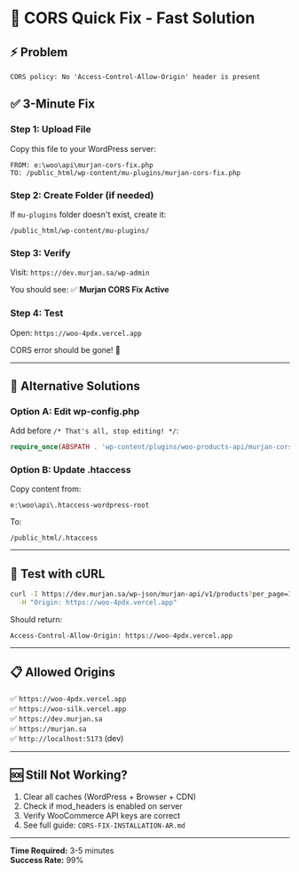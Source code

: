 # 🚀 CORS Quick Fix - Fast Solution

## ⚡ Problem
```
CORS policy: No 'Access-Control-Allow-Origin' header is present
```

## ✅ 3-Minute Fix

### Step 1: Upload File
Copy this file to your WordPress server:

```
FROM: e:\woo\api\murjan-cors-fix.php
TO: /public_html/wp-content/mu-plugins/murjan-cors-fix.php
```

### Step 2: Create Folder (if needed)
If `mu-plugins` folder doesn't exist, create it:
```
/public_html/wp-content/mu-plugins/
```

### Step 3: Verify
Visit: `https://dev.murjan.sa/wp-admin`

You should see: ✅ **Murjan CORS Fix Active**

### Step 4: Test
Open: `https://woo-4pdx.vercel.app`

CORS error should be gone! 🎉

---

## 🔄 Alternative Solutions

### Option A: Edit wp-config.php
Add before `/* That's all, stop editing! */`:

```php
require_once(ABSPATH . 'wp-content/plugins/woo-products-api/murjan-cors-fix.php');
```

### Option B: Update .htaccess
Copy content from:
```
e:\woo\api\.htaccess-wordpress-root
```

To:
```
/public_html/.htaccess
```

---

## 🧪 Test with cURL

```bash
curl -I https://dev.murjan.sa/wp-json/murjan-api/v1/products?per_page=12 \
  -H "Origin: https://woo-4pdx.vercel.app"
```

Should return:
```
Access-Control-Allow-Origin: https://woo-4pdx.vercel.app
```

---

## 📋 Allowed Origins

✅ `https://woo-4pdx.vercel.app`  
✅ `https://woo-silk.vercel.app`  
✅ `https://dev.murjan.sa`  
✅ `https://murjan.sa`  
✅ `http://localhost:5173` (dev)

---

## 🆘 Still Not Working?

1. Clear all caches (WordPress + Browser + CDN)
2. Check if mod_headers is enabled on server
3. Verify WooCommerce API keys are correct
4. See full guide: `CORS-FIX-INSTALLATION-AR.md`

---

**Time Required:** 3-5 minutes  
**Success Rate:** 99%

